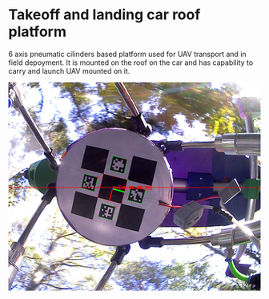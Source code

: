 # Takeoff and landing car roof platform

6 axis pneumatic cilinders based platform used for UAV transport and in field depoyment.  It is mounted on the roof on the car and has capability to carry and launch UAV mounted on it. 

![position estimation Charuco diamond on bottom of platform](/doc/img/bottom_detector_view.png)
